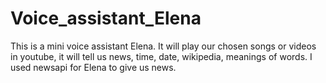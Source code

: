 # Voice_assistant_Elena
This is a mini voice assistant Elena. It will play our chosen songs or videos in youtube, it will tell us news, time, date, wikipedia, meanings of words. I used newsapi for Elena to give us news. 
